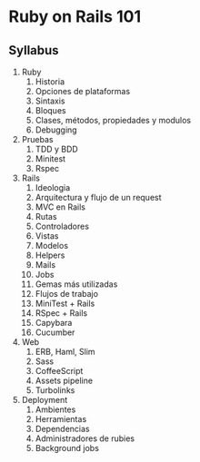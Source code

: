 # Ruby on Rails 101

## Syllabus

1. Ruby
    1. Historia
    1. Opciones de plataformas
    1. Sintaxis
    1. Bloques
    1. Clases, métodos, propiedades y modulos
    1. Debugging
1. Pruebas
    1. TDD y BDD
    1. Minitest
    1. Rspec
1. Rails
    1. Ideologia
    1. Arquitectura y flujo de un request
    1. MVC en Rails
    1. Rutas
    1. Controladores
    1. Vistas
    1. Modelos
    1. Helpers
    1. Mails
    1. Jobs
    1. Gemas más utilizadas
    1. Flujos de trabajo
    1. MiniTest + Rails
    1. RSpec + Rails
    1. Capybara
    1. Cucumber
1. Web
    1. ERB, Haml, Slim
    1. Sass
    1. CoffeeScript
    1. Assets pipeline
    1. Turbolinks
1. Deployment
    1. Ambientes
    1. Herramientas
    1. Dependencias
    1. Administradores de rubies
    1. Background jobs

